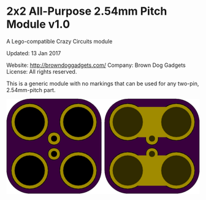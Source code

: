 <!--- start title --->
# 2x2 All-Purpose 2.54mm Pitch Module v1.0
A Lego-compatible Crazy Circuits module


Updated: 13 Jan 2017

Website: http://browndoggadgets.com/
Company: Brown Dog Gadgets
License: All rights reserved.

<!--- end title --->
This is a generic module with no markings that can be used for any two-pin, 2.54mm-pitch part.

![Gerber Preview](preview.png)

